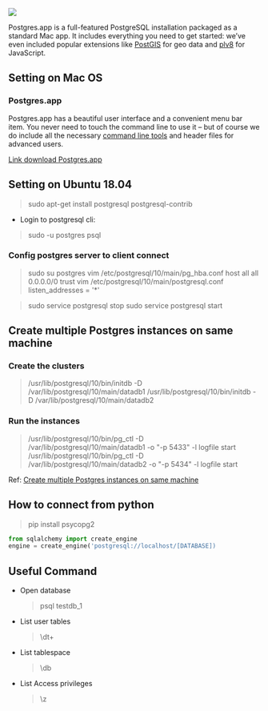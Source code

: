![](https://i0.wp.com/trungquan710.com/wp-content/uploads/2015/05/postgresql.png?fit=468%2C415&ssl=1)

Postgres.app is a full-featured PostgreSQL installation packaged as a standard Mac app. It includes everything you need to get started: we’ve even included popular extensions like [PostGIS](http://postgis.net/) for geo data and [plv8](https://github.com/plv8/plv8) for JavaScript.

## Setting on Mac OS
### Postgres.app
Postgres.app has a beautiful user interface and a convenient menu bar item. You never need to touch the command line to use it – but of course we do include all the necessary [command line tools](https://postgresapp.com/documentation/cli-tools.html) and header files for advanced users.

[Link download Postgres.app](https://postgresapp.com/downloads.html)

## Setting on Ubuntu 18.04
> sudo apt-get install postgresql postgresql-contrib

- Login to postgresql cli:
> sudo -u postgres psql

### Config postgres server to client connect
> sudo su postgres
> vim /etc/postgresql/10/main/pg_hba.conf
host    all             all             0.0.0.0/0               trust
> vim /etc/postgresql/10/main/postgresql.conf
listen_addresses = '*'

> sudo service postgresql stop
> sudo service postgresql start

## Create multiple Postgres instances on same machine
### Create the clusters
> /usr/lib/postgresql/10/bin/initdb -D /var/lib/postgresql/10/main/datadb1
> /usr/lib/postgresql/10/bin/initdb -D /var/lib/postgresql/10/main/datadb2

### Run the instances
> /usr/lib/postgresql/10/bin/pg_ctl -D /var/lib/postgresql/10/main/datadb1 -o "-p 5433" -l logfile start
> /usr/lib/postgresql/10/bin/pg_ctl -D /var/lib/postgresql/10/main/datadb2 -o "-p 5434" -l logfile start

Ref: [Create multiple Postgres instances on same machine](https://stackoverflow.com/questions/37861262/create-multiple-postgres-instances-on-same-machine)

## How to connect from python
> pip install psycopg2

```python
from sqlalchemy import create_engine
engine = create_engine('postgresql://localhost/[DATABASE])
```

## Useful Command
* Open database
	> psql testdb_1

* List user tables
	> \dt+

* List tablespace
	> \db

* List Access privileges
	> \z
	
